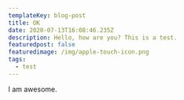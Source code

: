 ```yaml
---
templateKey: blog-post
title: OK
date: 2020-07-13T16:08:46.235Z
description: Hello, how are you? This is a test.
featuredpost: false
featuredimage: /img/apple-touch-icon.png
tags:
  - test
---
```

I am awesome.